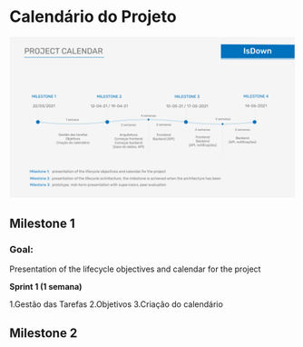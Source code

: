 
# Calendário do Projeto

![Calendário do projeto](../assets/Image_Project.png)

## Milestone 1

### Goal:
Presentation of the lifecycle objectives and calendar for the project

**Sprint 1 (1 semana)**

1.Gestão das Tarefas
2.Objetivos
3.Criação do calendário

## Milestone 2
